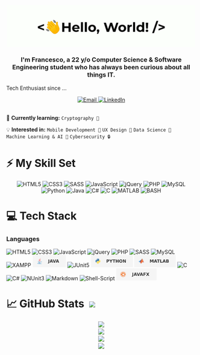 <div align="center">
    <img src="assets/greetings.gif" align="center" height="" width="500" />
</div>

### <div align="center" width="200">I'm Francesco, a 22 y/o Computer Science & Software Engineering student who has always been curious about all things IT.</div>

Tech Enthusiast since ...

<div align="center">
    <a href="mailto:francesco.valentini-github@outlook.com" target="_blank">
        <img alt="Email" src="https://img.shields.io/badge/Email-D14836?style=for-the-badge&logo=gmail&logoColor=white" height="32" />
    </a>
    <a href="https://www.linkedin.com/in/francesco--valentini/" target="_blank">
        <img alt="LinkedIn" src="https://img.shields.io/badge/LinkedIn-0077B5?style=for-the-badge&logo=linkedin&logoColor=white" height="32" />
    </a>
    <!--
    <a href="https://t.me/{username}" target="_blank">
        <img alt="Telegram" src="https://img.shields.io/badge/Telegram-2CA5E0?style=for-the-badge&logo=telegram&logoColor=white" height="32" />
    </a>
    -->
    <!--
    <a href="https://www.kaggle.com/francescovalentini" target="_blank">
        <img alt="Kaggle" src="https://img.shields.io/badge/Kaggle-20BEFF?style=for-the-badge&logo=Kaggle&logoColor=white" height="32" />
    </a>
    -->
</div>

<br/>

🧠 **Currently learning:** `Cryptography 🔐`  

💡 **Interested in:** `Mobile Development 📱` `UX Design 👤` `Data Science 🧪` `Machine Learning & AI 🤖` `Cybersecurity 🔒`

# ⚡ My Skill Set
<div align="center">
    <picture>
        <source media="(prefers-color-scheme: light)" srcset="https://cdn.jsdelivr.net/gh/devicons/devicon/icons/html5/html5-original-wordmark.svg" width="48" height="48" />
        <img alt="HTML5" src="https://cdn.jsdelivr.net/gh/devicons/devicon/icons/html5/html5-original.svg" width="48" height="48" />
    </picture>
    <picture>
        <source media="(prefers-color-scheme: light)" srcset="https://cdn.jsdelivr.net/gh/devicons/devicon/icons/css3/css3-original-wordmark.svg" width="48" height="48" />
        <source media="(prefers-color-scheme: dark)" srcset="https://cdn.jsdelivr.net/gh/devicons/devicon/icons/css3/css3-original.svg" width="48" height="48" />
        <img alt="CSS3" src="https://cdn.jsdelivr.net/gh/devicons/devicon/icons/css3/css3-original.svg" width="48" height="48" />
    </picture>
    <img alt="SASS" src="https://cdn.jsdelivr.net/gh/devicons/devicon/icons/sass/sass-original.svg" width="48" height="48" />
    <img alt="JavaScript" src="https://cdn.jsdelivr.net/gh/devicons/devicon/icons/javascript/javascript-original.svg" width="48" height="48" />
    <picture>
        <source media="(prefers-color-scheme: light)" srcset="https://cdn.jsdelivr.net/gh/devicons/devicon/icons/jquery/jquery-original-wordmark.svg" width="48" height="48" />
        <source media="(prefers-color-scheme: dark)" srcset="https://cdn.jsdelivr.net/gh/devicons/devicon/icons/jquery/jquery-original.svg" width="48" height="48" />
        <img alt="jQuery" src="https://cdn.jsdelivr.net/gh/devicons/devicon/icons/jquery/jquery-original.svg" width="48" height="48" />
    </picture>
    <img alt="PHP" src="https://cdn.jsdelivr.net/gh/devicons/devicon/icons/php/php-original.svg" width="48" height="48" />
    <img alt="MySQL" src="https://cdn.jsdelivr.net/gh/devicons/devicon/icons/mysql/mysql-original-wordmark.svg" width="48" height="48" />
    <img alt="Python" src="https://cdn.jsdelivr.net/gh/devicons/devicon/icons/python/python-original.svg" width="48" height="48" />
    <img alt="Java" src="https://cdn.jsdelivr.net/gh/devicons/devicon/icons/java/java-original.svg" width="48" height="48" />
    <img alt="C#" src="https://cdn.jsdelivr.net/gh/devicons/devicon/icons/csharp/csharp-original.svg" width="48" height="48" />
    <img alt="C" src="https://cdn.jsdelivr.net/gh/devicons/devicon/icons/c/c-original.svg" width="48" height="48" />
    <img alt="MATLAB" src="https://cdn.jsdelivr.net/gh/devicons/devicon/icons/matlab/matlab-original.svg" width="48" height="48" />
    <img alt="BASH" src="https://cdn.jsdelivr.net/gh/devicons/devicon/icons/bash/bash-original.svg" width="48" height="48" />
</div>

# 💻 Tech Stack
<div align="center">
</div>

### Languages
<div>
    <picture>
        <source media="(prefers-color-scheme: dark)" srcset="https://img.shields.io/badge/HTML5-212121?style=for-the-badge&logo=html5&logoColor=E34F26" height="32" />
        <source media="(prefers-color-scheme: light)" srcset="https://img.shields.io/badge/HTML5-F5F5F5?style=for-the-badge&logo=html5&logoColor=E34F26" height="32" />
        <img alt="HTML5" src="https://img.shields.io/badge/HTML5-F5F5F5?style=for-the-badge&logo=html5&logoColor=E34F26" height="32" />
    </picture>
    <picture>
        <source media="(prefers-color-scheme: dark)" srcset="https://img.shields.io/badge/CSS3-212121?style=for-the-badge&logo=css3&logoColor=1572B6" height="32" />
        <source media="(prefers-color-scheme: dark)" srcset="https://img.shields.io/badge/CSS3-F5F5F5?style=for-the-badge&logo=css3&logoColor=1572B6" height="32" />
        <img alt="CSS3" src="https://img.shields.io/badge/CSS3-F5F5F5?style=for-the-badge&logo=css3&logoColor=1572B6" height="32" />
    </picture>
    <picture>
        <source media="(prefers-color-scheme: dark)" srcset="https://img.shields.io/badge/JavaScript-212121?style=for-the-badge&logo=javascript&logoColor=F7DF1E" height="32" />
        <source media="(prefers-color-scheme: light)" srcset="https://img.shields.io/badge/JavaScript-F5F5F5?style=for-the-badge&logo=javascript&logoColor=F7DF1E" height="32" />
        <img alt="JavaScript" src="https://img.shields.io/badge/JavaScript-F5F5F5?style=for-the-badge&logo=javascript&logoColor=F7DF1E" height="32" />
    </picture>
    <picture>
        <source media="(prefers-color-scheme: dark)" srcset="https://img.shields.io/badge/jQuery-212121?style=for-the-badge&logo=jquery&logoColor=0769AD" height="32" />
        <source media="(prefers-color-scheme: light)" srcset="https://img.shields.io/badge/jQuery-F5F5F5?style=for-the-badge&logo=jquery&logoColor=0769AD" height="32" />
        <img alt="jQuery" src="https://img.shields.io/badge/jQuery-F5F5F5?style=for-the-badge&logo=jquery&logoColor=0769AD" height="32" />
    </picture>
    <picture>
        <source media="(prefers-color-scheme: dark)" srcset="https://img.shields.io/badge/PHP-212121?style=for-the-badge&logo=php&logoColor=777BB4" height="32" />
        <source media="(prefers-color-scheme: light)" srcset="https://img.shields.io/badge/PHP-F5F5F5?style=for-the-badge&logo=php&logoColor=777BB4" height="32" />
        <img alt="PHP" src="https://img.shields.io/badge/PHP-F5F5F5?style=for-the-badge&logo=php&logoColor=777BB4" height="32" />
    </picture>
    <picture>
        <source media="(prefers-color-scheme: dark)" srcset="https://img.shields.io/badge/Sass-212121?style=for-the-badge&logo=sass&logoColor=CC6699" height="32" />
        <source media="(prefers-color-scheme: light)" srcset="https://img.shields.io/badge/Sass-F5F5F5?style=for-the-badge&logo=sass&logoColor=CC6699" height="32" />
        <img alt="SASS" src="https://img.shields.io/badge/Sass-F5F5F5?style=for-the-badge&logo=sass&logoColor=CC6699" height="32" />
    </picture>
    <picture>
        <source media="(prefers-color-scheme: dark)" srcset="https://img.shields.io/badge/MySQL-212121?style=for-the-badge&logo=mysql&logoColor=4479A1" height="32" />
        <source media="(prefers-color-scheme: light)" srcset="https://img.shields.io/badge/MySQL-F5F5F5?style=for-the-badge&logo=mysql&logoColor=4479A1" height="32" />
        <img alt="MySQL" src="https://img.shields.io/badge/MySQL-F5F5F5?style=for-the-badge&logo=mysql&logoColor=4479A1" height="32" />
    </picture>
    <picture>
        <source media="(prefers-color-scheme: dark)" srcset="https://img.shields.io/badge/Xampp-212121?style=for-the-badge&logo=xampp&logoColor=FB7A24" height="32" />
        <source media="(prefers-color-scheme: light)" srcset="https://img.shields.io/badge/Xampp-F5F5F5?style=for-the-badge&logo=xampp&logoColor=FB7A24" height="32" />
        <img alt="XAMPP" src="https://img.shields.io/badge/Xampp-F5F5F5?style=for-the-badge&logo=xampp&logoColor=FB7A24" height="32" />
    </picture>
    <picture>
        <source media="(prefers-color-scheme: dark)" srcset="assets/Java-212121.svg" height="32" />
        <source media="(prefers-color-scheme: light)" srcset="assets/Java-F5F5F5.svg" height="32" />
        <img alt="Java" src="assets/Java-F5F5F5.svg" height="32" />
    </picture>
    <picture>
        <source media="(prefers-color-scheme: dark)" srcset="https://img.shields.io/badge/Junit5-212121?style=for-the-badge&logo=junit5&logoColor=25A162" height="32" />
        <source media="(prefers-color-scheme: light)" srcset="https://img.shields.io/badge/Junit5-F5F5F5?style=for-the-badge&logo=junit5&logoColor=25A162" height="32" />
        <img alt="JUnit5" src="https://img.shields.io/badge/Junit5-F5F5F5?style=for-the-badge&logo=junit5&logoColor=25A162" height="32" />
    </picture>
    <picture>
        <source media="(prefers-color-scheme: dark)" srcset="assets/Python-212121.svg" height="32" />
        <source media="(prefers-color-scheme: light)" srcset="assets/Python-F5F5F5.svg" height="32" />
        <img alt="Python" src="assets/Python-F5F5F5.svg" height="32" />
    </picture>
    <picture>
        <source media="(prefers-color-scheme: dark)" srcset="assets/MATLAB-212121.svg" height="32" />
        <source media="(prefers-color-scheme: light)" srcset="assets/MATLAB-F5F5F5.svg" height="32" />
        <img alt="MATLAB" src="assets/MATLAB-F5F5F5.svg" height="32" />
    </picture>
    <picture>
        <source media="(prefers-color-scheme: dark)" srcset="https://img.shields.io/badge/C-212121?style=for-the-badge&logo=c&logoColor=00599C" height="32" />
        <source media="(prefers-color-scheme: light)" srcset="https://img.shields.io/badge/C-F5F5F5?style=for-the-badge&logo=c&logoColor=00599C" height="32" />
        <img alt="C" src="https://img.shields.io/badge/C-F5F5F5?style=for-the-badge&logo=c&logoColor=00599C" height="32" />
    </picture>
    <picture>
        <source media="(prefers-color-scheme: dark)" srcset="https://img.shields.io/badge/C%23-212121?style=for-the-badge&logo=c-sharp&logoColor=512BD4" height="32" />
        <source media="(prefers-color-scheme: light)" srcset="https://img.shields.io/badge/C%23-F5F5F5?style=for-the-badge&logo=c-sharp&logoColor=512BD4" height="32" />
        <img alt="C#" src="https://img.shields.io/badge/C%23-F5F5F5?style=for-the-badge&logo=c-sharp&logoColor=512BD4" height="32" />
    </picture>
    <picture>
        <source media="(prefers-color-scheme: dark)" srcset="https://img.shields.io/badge/NUnit3-212121?style=for-the-badge&logo=nuget&logoColor=004880" height="32" />
        <source media="(prefers-color-scheme: light)" srcset="https://img.shields.io/badge/NUnit3-F5F5F5?style=for-the-badge&logo=nuget&logoColor=004880" height="32" />
        <img alt="NUnit3" src="https://img.shields.io/badge/NUnit-F5F5F5?style=for-the-badge&logo=nuget&logoColor=004880" height="32" />
    </picture>
    <picture>
        <source media="(prefers-color-scheme: dark)" srcset="https://img.shields.io/badge/Markdown-212121?style=for-the-badge&logo=markdown&logoColor=white" height="32" />
        <source media="(prefers-color-scheme: light)" srcset="https://img.shields.io/badge/Markdown-F5F5F5?style=for-the-badge&logo=markdown&logoColor=black" height="32" />
        <img alt="Markdown" src="https://img.shields.io/badge/Markdown-F5F5F5?style=for-the-badge&logo=markdown&logoColor=black" height="32" />
    </picture>
    <picture>
        <source media="(prefers-color-scheme: dark)" srcset="https://img.shields.io/badge/Shell_Script-212121?style=for-the-badge&logo=gnu-bash&logoColor=white" height="32" />
        <source media="(prefers-color-scheme: light)" srcset="https://img.shields.io/badge/Shell_Script-F5F5F5?style=for-the-badge&logo=gnu-bash&logoColor=black" height="32" />
        <img alt="Shell-Script" src="https://img.shields.io/badge/Shell_Script-F5F5F5?style=for-the-badge&logo=gnu-bash&logoColor=black" height="32" />
    </picture>
    <picture>
        <source media="(prefers-color-scheme: dark)" srcset="assets/JavaFX-212121.svg" height="32" />
        <source media="(prefers-color-scheme: light)" srcset="assets/JavaFX-F5F5F5.svg" height="32" />
        <img alt="JavaFX" src="assets/JavaFX-F5F5F5.svg" height="32" />
    </picture>
</div>

# 📈 GitHub Stats  <a href="https://visitcount.itsvg.in"><img src="https://visitcount.itsvg.in/api?id=Val0rous&label=Profile%20Views&color=9&icon=0&pretty=true" /></a>
<div>
    <div align="center">
        <picture>
            <source media="(prefers-color-scheme: light)" srcset="https://github-readme-stats.vercel.app/api?username=Val0rous&count_private=true&show_icons=true&rank_icon=github&theme=buefy" width="500" />
            <source media="(prefers-color-scheme: dark)" srcset="https://github-readme-stats.vercel.app/api?username=Val0rous&count_private=true&show_icons=true&rank_icon=github&theme=tokyonight" width="500" />
            <img src="https://github-readme-stats.vercel.app/api?username=Val0rous&count_private=true&show_icons=true&theme=buefy" width="500" />
        </picture>
    </div>
    <div align="center">
        <picture>
            <source media="(prefers-color-scheme: light)" srcset="https://github-readme-stats.vercel.app/api/top-langs/?username=Val0rous&size_weight=0.5&count_weight=0.5&langs_count=5&layout=donut&theme=buefy" width="500" />
            <source media="(prefers-color-scheme: dark)" srcset="https://github-readme-stats.vercel.app/api/top-langs/?username=Val0rous&size_weight=0.5&count_weight=0.5&langs_count=5&layout=donut&theme=tokyonight" width="500" />
            <img src="https://github-readme-stats.vercel.app/api/top-langs/?username=Val0rous&layout=donut-vertical&theme=buefy" width="500" />
        </picture>
    </div>
    <div align="center">
        <picture>
            <source media="(prefers-color-scheme: light)" srcset="https://github-profile-summary-cards.vercel.app/api/cards/profile-details?username=Val0rous&theme=vue" width="500" />
            <source media="(prefers-color-scheme: dark)" srcset="https://github-profile-summary-cards.vercel.app/api/cards/profile-details?username=Val0rous&theme=tokyonight" width="500" />
            <img src="http://github-profile-summary-cards.vercel.app/api/cards/profile-details?username=Val0rous&theme=vue" width="500" />
        </picture>
    </div>
    <div align="center">
        <picture>
            <source media="(prefers-color-scheme: light)" srcset="https://github-profile-trophy.vercel.app/?username=Val0rous&theme=flat" width="500" />
            <source media="(prefers-color-scheme: dark)" srcset="https://github-profile-trophy.vercel.app/?username=Val0rous&theme=discord" width="500" />
            <img src="https://github-profile-trophy.vercel.app/?username=Val0rous&theme=flat" width="500" />
        </picture>
    </div>
</div>
<!--- light theme: buefy --->
<!--- dark theme: tokyonight --->
<!--- former background gradient: bg_color=30,e96443,904e95&title_color=fff&text_color=fff&icon_color=fff --->

<!---
<div>
    <img align=top src="https://github-readme-stats.vercel.app/api?username=Val0rous&count_private=true&show_icons=true&title_color=ffffff&icon_color=34abeb&text_color=daf7dc&bg_color=151515"/><br/>
    <img align=top src="https://github-readme-stats.vercel.app/api/top-langs/?username=Val0rous&layout=compact&theme=tokyonight&show_icons=true&title_color=ffffff&icon_color=34abeb&text_color=daf7dc&bg_color=151515"/>
<div>
--->

<!--# 📱 Connect with me-->


<!---
- 👋 Hi, I’m @Val0rous
- 👀 I’m interested in ...
- 🌱 I’m currently learning ...
- 💞️ I’m looking to collaborate on ...
- 📫 How to reach me ...
--->

<!---
Val0rous/Val0rous is a ✨ special ✨ repository because its `README.md` (this file) appears on your GitHub profile.
You can click the Preview link to take a look at your changes.
--->
